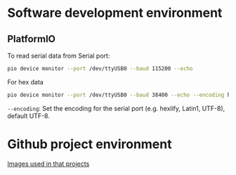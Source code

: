 # Software development environment

## PlatformIO

To read serial data from Serial port:

```sh
pio device monitor --port /dev/ttyUSB0 --baud 115200 --echo
```

For hex data

```sh
pio device monitor --port /dev/ttyUSB0 --baud 38400 --echo --encoding hexlify
```

``--encoding``: Set the encoding for the serial port (e.g. hexlify, Latin1, UTF-8), default UTF-8.

# Github project environment

[Images used in that projects](Images)
